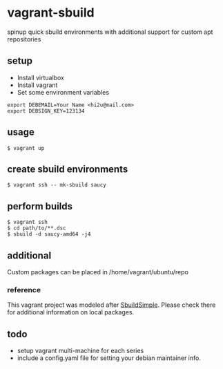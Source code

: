 vagrant-sbuild
==============

spinup quick sbuild environments with additional support for custom apt repositories

## setup

+ Install virtualbox
+ Install vagrant
+ Set some environment variables

```
export DEBEMAIL=Your Name <hi2u@mail.com>
export DEBSIGN_KEY=123134
```

## usage

```
$ vagrant up
```

## create sbuild environments

```
$ vagrant ssh -- mk-sbuild saucy
```

## perform builds

```
$ vagrant ssh
$ cd path/to/**.dsc
$ sbuild -d saucy-amd64 -j4
```

## additional

Custom packages can be placed in /home/vagrant/ubuntu/repo

### reference

This vagrant project was modeled after [SbuildSimple][]. Please check there
for additional information on local packages.

## todo

+ setup vagrant multi-machine for each series
+ include a config.yaml file for setting your debian maintainer info.

[SbuildSimple]: https://wiki.ubuntu.com/SimpleSbuild

